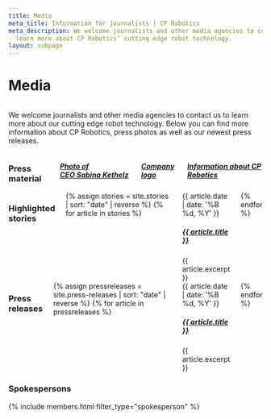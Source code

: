 ```yaml
---
title: Media
meta_title: Information for journalists | CP Robotics
meta_description: We welcome journalists and other media agencies to contact us to
  learn more about CP Robotics’ cutting edge robot technology.
layout: subpage
---
```


<div class="container">
  <h1 class="editable">Media</h1>

  <div class="editable"><div class="row"><div class="small-12 medium-6 columns"><p>We welcome journalists and other media agencies to contact us to learn more about our cutting edge robot technology. Below you can find more information about CP Robotics, press photos as well as our newest press releases.</p></div><div class="small-12 medium-6 columns"><h3>Press material</h3><h5><a target="new" href="/_assets/images/Jimmy-ved-PC-optimeret.jpg">Photo of CEO&nbsp;</a><a href="https://drive.google.com/file/d/0B1W_WcBqzf9-R3RRZ1JodGJTbHc/view?usp=sharing">Sabina Kethelz</a></h5><h5 class="margin-top-medium"><a target="new" href="https://drive.google.com/file/d/0B1W_WcBqzf9-TUZSQkRzZWczbW8/view?usp=sharing">Company logo</a></h5><h5 class="margin-top-medium"><a target="new" href="https://drive.google.com/open?id=1uoOQBql7siQMv7l1UuzJF9rYUxmCmyOdjpBaAiWFug">Information about CP Robotics</a></h5></div></div></div>

  <div class="row margin-top-medium">
    <div class="small-12 medium-6 columns">
      <h3>Highlighted stories</h3>
      {% assign stories = site.stories | sort: "date" | reverse %}
      {% for article in stories %}
        <article class="article">
          <date class="article-date">{{ article.date | date: '%B %d, %Y' }}</date>
          <h5 class="article-title"><a href="{{ article.url }}" target="new">{{ article.title }}</a></h5>
          <div class="article-excerpt">{{ article.excerpt }}</div>
        </article>
      {% endfor %}
    </div>
    <div class="small-12 medium-6 columns">
      <h3>Press releases</h3>
      {% assign pressreleases = site.press-releases | sort: "date" | reverse %}
      {% for article in pressreleases %}
        <article class="article">
          <date class="article-date">{{ article.date | date: '%B %d, %Y' }}</date>
          <h5 class="article-title"><a href="{{ article.url }}" target="new">{{ article.title }}</a></h5>
          <div class="article-excerpt">{{ article.excerpt }}</div>
        </article>
      {% endfor %}
    </div>
  </div>


  <h3 class="margin-top-medium text-center">Spokespersons</h3>
  {% include members.html filter_type="spokesperson" %}
</div>
